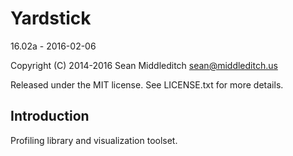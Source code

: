 Yardstick
=========

16.02a - 2016-02-06

Copyright (C) 2014-2016 Sean Middleditch <sean@middleditch.us>

Released under the MIT license. See LICENSE.txt for more details.

Introduction
------------

Profiling library and visualization toolset.
